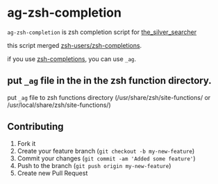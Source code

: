# ag-zsh-completion

`ag-zsh-completion` is zsh completion script for [the_silver_searcher](https://github.com/ggreer/the_silver_searcher)

this script merged [zsh-users/zsh-completions](https://github.com/zsh-users/zsh-completions).

if you use [zsh-completions](https://github.com/zsh-users/zsh-completions), you can use `_ag`.

## put `_ag` file in the in the zsh function directory.

put `_ag` file to zsh functions directory (/usr/share/zsh/site-functions/ or /usr/local/share/zsh/site-functions/)

## Contributing

1. Fork it
2. Create your feature branch (`git checkout -b my-new-feature`)
3. Commit your changes (`git commit -am 'Added some feature'`)
4. Push to the branch (`git push origin my-new-feature`)
5. Create new Pull Request
